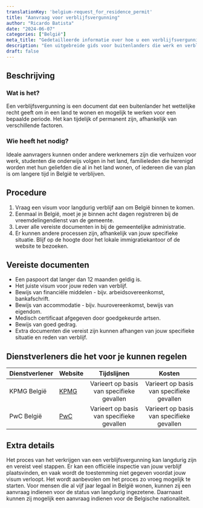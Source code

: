 ```yaml
---
translationKey: 'belgium-request_for_residence_permit'
title: "Aanvraag voor verblijfsvergunning"
author: "Ricardo Batista"
date: "2024-06-07"
categories: ["België"]
meta_title: "Gedetailleerde informatie over hoe u een verblijfsvergunning kunt aanvragen"
description: "Een uitgebreide gids voor buitenlanders die werk en verblijf zoeken in België"
draft: false
---
```


## Beschrijving
### Wat is het?
Een verblijfsvergunning is een document dat een buitenlander het wettelijke recht geeft om in een land te wonen en mogelijk te werken voor een bepaalde periode. Het kan tijdelijk of permanent zijn, afhankelijk van verschillende factoren.

### Wie heeft het nodig?
Ideale aanvragers kunnen onder andere werknemers zijn die verhuizen voor werk, studenten die onderwijs volgen in het land, familieleden die herenigd worden met hun geliefden die al in het land wonen, of iedereen die van plan is om langere tijd in België te verblijven.

## Procedure
1. Vraag een visum voor langdurig verblijf aan om België binnen te komen.
2. Eenmaal in België, moet je je binnen acht dagen registreren bij de vreemdelingendienst van de gemeente.
3. Lever alle vereiste documenten in bij de gemeentelijke administratie.
4. Er kunnen andere processen zijn, afhankelijk van jouw specifieke situatie. Blijf op de hoogte door het lokale immigratiekantoor of de website te bezoeken.

## Vereiste documenten
- Een paspoort dat langer dan 12 maanden geldig is.
- Het juiste visum voor jouw reden van verblijf.
- Bewijs van financiële middelen - bijv. arbeidsovereenkomst, bankafschrift.
- Bewijs van accommodatie - bijv. huurovereenkomst, bewijs van eigendom.
- Medisch certificaat afgegeven door goedgekeurde artsen.
- Bewijs van goed gedrag.
- Extra documenten die vereist zijn kunnen afhangen van jouw specifieke situatie en reden van verblijf.

## Dienstverleners die het voor je kunnen regelen

| Dienstverlener      |     Website     |     Tijdslijnen    |       Kosten      |
| ------------- | --------------- |  :-------------: | :-------------: |
| KPMG België  |  [KPMG](https://home.kpmg/be/nl/home.html)       |       Varieert op basis van specifieke gevallen         |        Varieert op basis van specifieke gevallen      |
| PwC België   | [PwC](https://www.pwc.be/)  |      Varieert op basis van specifieke gevallen      |        Varieert op basis van specifieke gevallen      |

## Extra details
Het proces van het verkrijgen van een verblijfsvergunning kan langdurig zijn en vereist veel stappen. Er kan een officiële inspectie van jouw verblijf plaatsvinden, en vaak wordt de toestemming niet gegeven voordat jouw visum verloopt. Het wordt aanbevolen om het proces zo vroeg mogelijk te starten. Voor mensen die al vijf jaar legaal in België wonen, kunnen zij een aanvraag indienen voor de status van langdurig ingezetene. Daarnaast kunnen zij mogelijk een aanvraag indienen voor de Belgische nationaliteit.